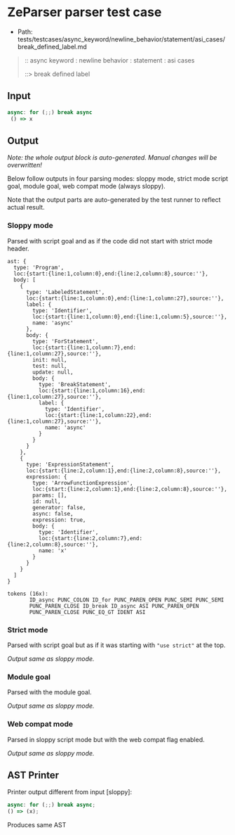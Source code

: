 # ZeParser parser test case

- Path: tests/testcases/async_keyword/newline_behavior/statement/asi_cases/break_defined_label.md

> :: async keyword : newline behavior : statement : asi cases
>
> ::> break defined label

## Input

`````js
async: for (;;) break async 
 () => x
`````

## Output

_Note: the whole output block is auto-generated. Manual changes will be overwritten!_

Below follow outputs in four parsing modes: sloppy mode, strict mode script goal, module goal, web compat mode (always sloppy).

Note that the output parts are auto-generated by the test runner to reflect actual result.

### Sloppy mode

Parsed with script goal and as if the code did not start with strict mode header.

`````
ast: {
  type: 'Program',
  loc:{start:{line:1,column:0},end:{line:2,column:8},source:''},
  body: [
    {
      type: 'LabeledStatement',
      loc:{start:{line:1,column:0},end:{line:1,column:27},source:''},
      label: {
        type: 'Identifier',
        loc:{start:{line:1,column:0},end:{line:1,column:5},source:''},
        name: 'async'
      },
      body: {
        type: 'ForStatement',
        loc:{start:{line:1,column:7},end:{line:1,column:27},source:''},
        init: null,
        test: null,
        update: null,
        body: {
          type: 'BreakStatement',
          loc:{start:{line:1,column:16},end:{line:1,column:27},source:''},
          label: {
            type: 'Identifier',
            loc:{start:{line:1,column:22},end:{line:1,column:27},source:''},
            name: 'async'
          }
        }
      }
    },
    {
      type: 'ExpressionStatement',
      loc:{start:{line:2,column:1},end:{line:2,column:8},source:''},
      expression: {
        type: 'ArrowFunctionExpression',
        loc:{start:{line:2,column:1},end:{line:2,column:8},source:''},
        params: [],
        id: null,
        generator: false,
        async: false,
        expression: true,
        body: {
          type: 'Identifier',
          loc:{start:{line:2,column:7},end:{line:2,column:8},source:''},
          name: 'x'
        }
      }
    }
  ]
}

tokens (16x):
       ID_async PUNC_COLON ID_for PUNC_PAREN_OPEN PUNC_SEMI PUNC_SEMI
       PUNC_PAREN_CLOSE ID_break ID_async ASI PUNC_PAREN_OPEN
       PUNC_PAREN_CLOSE PUNC_EQ_GT IDENT ASI
`````

### Strict mode

Parsed with script goal but as if it was starting with `"use strict"` at the top.

_Output same as sloppy mode._

### Module goal

Parsed with the module goal.

_Output same as sloppy mode._

### Web compat mode

Parsed in sloppy script mode but with the web compat flag enabled.

_Output same as sloppy mode._

## AST Printer

Printer output different from input [sloppy]:

````js
async: for (;;) break async;
() => (x);
````

Produces same AST
